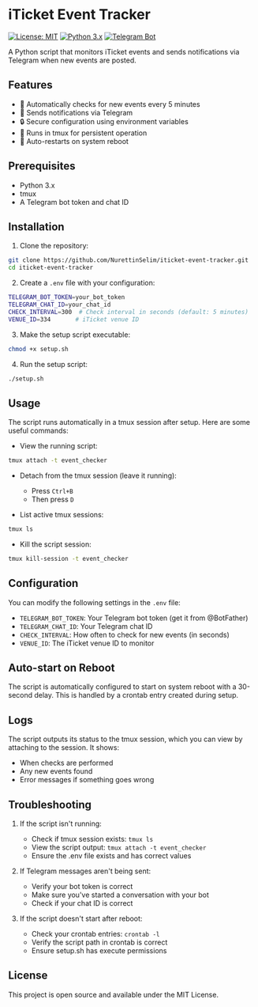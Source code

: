 # iTicket Event Tracker

[![License: MIT](https://img.shields.io/badge/License-MIT-yellow.svg)](https://opensource.org/licenses/MIT)
[![Python 3.x](https://img.shields.io/badge/python-3.x-blue.svg)](https://www.python.org/downloads/)
[![Telegram Bot](https://img.shields.io/badge/Telegram-Bot-blue.svg)](https://core.telegram.org/bots)

A Python script that monitors iTicket events and sends notifications via Telegram when new events are posted.

## Features

- 🔄 Automatically checks for new events every 5 minutes
- 📱 Sends notifications via Telegram
- 🔒 Secure configuration using environment variables
- 🚀 Runs in tmux for persistent operation
- 🔄 Auto-restarts on system reboot

## Prerequisites

- Python 3.x
- tmux
- A Telegram bot token and chat ID

## Installation

1. Clone the repository:
```bash
git clone https://github.com/NurettinSelim/iticket-event-tracker.git
cd iticket-event-tracker
```

2. Create a `.env` file with your configuration:
```bash
TELEGRAM_BOT_TOKEN=your_bot_token
TELEGRAM_CHAT_ID=your_chat_id
CHECK_INTERVAL=300  # Check interval in seconds (default: 5 minutes)
VENUE_ID=334       # iTicket venue ID
```

3. Make the setup script executable:
```bash
chmod +x setup.sh
```

4. Run the setup script:
```bash
./setup.sh
```

## Usage

The script runs automatically in a tmux session after setup. Here are some useful commands:

- View the running script:
```bash
tmux attach -t event_checker
```

- Detach from the tmux session (leave it running):
  - Press `Ctrl+B`
  - Then press `D`

- List active tmux sessions:
```bash
tmux ls
```

- Kill the script session:
```bash
tmux kill-session -t event_checker
```

## Configuration

You can modify the following settings in the `.env` file:

- `TELEGRAM_BOT_TOKEN`: Your Telegram bot token (get it from @BotFather)
- `TELEGRAM_CHAT_ID`: Your Telegram chat ID
- `CHECK_INTERVAL`: How often to check for new events (in seconds)
- `VENUE_ID`: The iTicket venue ID to monitor

## Auto-start on Reboot

The script is automatically configured to start on system reboot with a 30-second delay. This is handled by a crontab entry created during setup.

## Logs

The script outputs its status to the tmux session, which you can view by attaching to the session. It shows:
- When checks are performed
- Any new events found
- Error messages if something goes wrong

## Troubleshooting

1. If the script isn't running:
   - Check if tmux session exists: `tmux ls`
   - View the script output: `tmux attach -t event_checker`
   - Ensure the .env file exists and has correct values

2. If Telegram messages aren't being sent:
   - Verify your bot token is correct
   - Make sure you've started a conversation with your bot
   - Check if your chat ID is correct

3. If the script doesn't start after reboot:
   - Check your crontab entries: `crontab -l`
   - Verify the script path in crontab is correct
   - Ensure setup.sh has execute permissions

## License

This project is open source and available under the MIT License. 